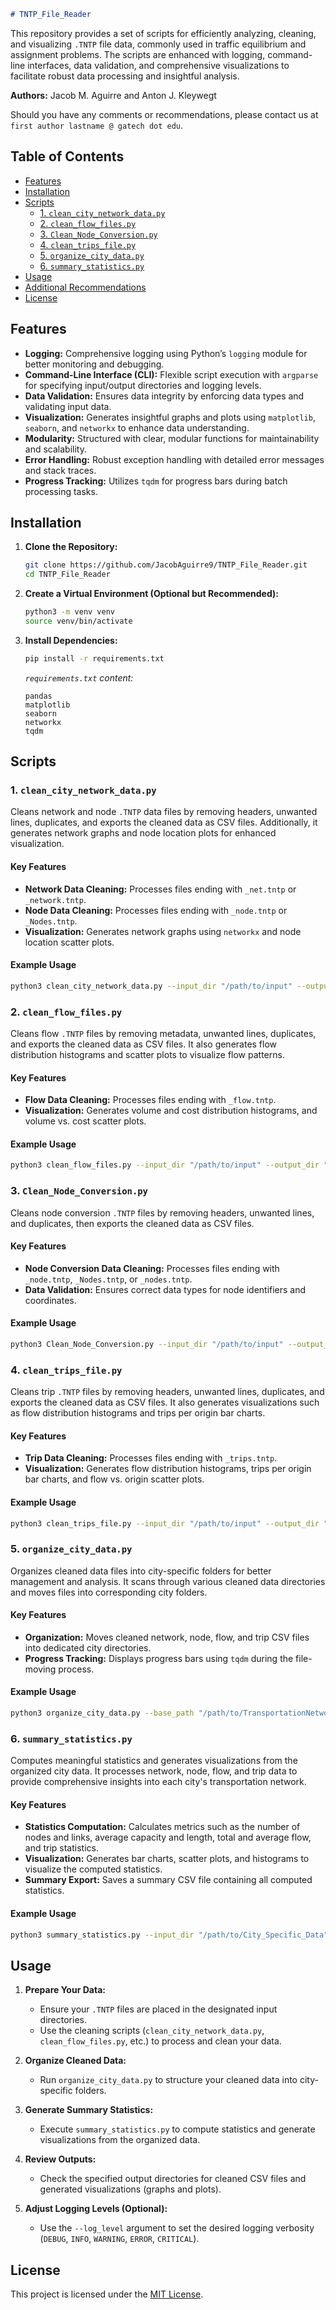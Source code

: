 ```markdown
# TNTP_File_Reader
```
This repository provides a set of scripts for efficiently analyzing, cleaning, and visualizing `.TNTP` file data, commonly used in traffic equilibrium and assignment problems. The scripts are enhanced with logging, command-line interfaces, data validation, and comprehensive visualizations to facilitate robust data processing and insightful analysis.

**Authors:** Jacob M. Aguirre and Anton J. Kleywegt

Should you have any comments or recommendations, please contact us at `first author lastname @ gatech dot edu`.


## Table of Contents

- [Features](#features)
- [Installation](#installation)
- [Scripts](#scripts)
  - [1. `clean_city_network_data.py`](#1-clean_city_network_datapy)
  - [2. `clean_flow_files.py`](#2-clean_flow_filespy)
  - [3. `Clean_Node_Conversion.py`](#3-clean_node_conversionpy)
  - [4. `clean_trips_file.py`](#4-clean_trips_filepy)
  - [5. `organize_city_data.py`](#5-organize_city_datapy)
  - [6. `summary_statistics.py`](#6-summary_statisticspy)
- [Usage](#usage)
- [Additional Recommendations](#additional-recommendations)
- [License](#license)

## Features

- **Logging:** Comprehensive logging using Python’s `logging` module for better monitoring and debugging.
- **Command-Line Interface (CLI):** Flexible script execution with `argparse` for specifying input/output directories and logging levels.
- **Data Validation:** Ensures data integrity by enforcing data types and validating input data.
- **Visualization:** Generates insightful graphs and plots using `matplotlib`, `seaborn`, and `networkx` to enhance data understanding.
- **Modularity:** Structured with clear, modular functions for maintainability and scalability.
- **Error Handling:** Robust exception handling with detailed error messages and stack traces.
- **Progress Tracking:** Utilizes `tqdm` for progress bars during batch processing tasks.

## Installation

1. **Clone the Repository:**

    ```bash
    git clone https://github.com/JacobAguirre9/TNTP_File_Reader.git
    cd TNTP_File_Reader
    ```

2. **Create a Virtual Environment (Optional but Recommended):**

    ```bash
    python3 -m venv venv
    source venv/bin/activate
    ```

3. **Install Dependencies:**

    ```bash
    pip install -r requirements.txt
    ```

    *`requirements.txt` content:*

    ```plaintext
    pandas
    matplotlib
    seaborn
    networkx
    tqdm
    ```

## Scripts

### 1. `clean_city_network_data.py`

Cleans network and node `.TNTP` data files by removing headers, unwanted lines, duplicates, and exports the cleaned data as CSV files. Additionally, it generates network graphs and node location plots for enhanced visualization.

#### Key Features

- **Network Data Cleaning:** Processes files ending with `_net.tntp` or `_network.tntp`.
- **Node Data Cleaning:** Processes files ending with `_node.tntp` or `_Nodes.tntp`.
- **Visualization:** Generates network graphs using `networkx` and node location scatter plots.

#### Example Usage

```bash
python3 clean_city_network_data.py --input_dir "/path/to/input" --output_dir "/path/to/output" --log_level INFO
```

### 2. `clean_flow_files.py`

Cleans flow `.TNTP` files by removing metadata, unwanted lines, duplicates, and exports the cleaned data as CSV files. It also generates flow distribution histograms and scatter plots to visualize flow patterns.

#### Key Features

- **Flow Data Cleaning:** Processes files ending with `_flow.tntp`.
- **Visualization:** Generates volume and cost distribution histograms, and volume vs. cost scatter plots.

#### Example Usage

```bash
python3 clean_flow_files.py --input_dir "/path/to/input" --output_dir "/path/to/output" --log_level INFO
```

### 3. `Clean_Node_Conversion.py`

Cleans node conversion `.TNTP` files by removing headers, unwanted lines, and duplicates, then exports the cleaned data as CSV files.

#### Key Features

- **Node Conversion Data Cleaning:** Processes files ending with `_node.tntp`, `_Nodes.tntp`, or `_nodes.tntp`.
- **Data Validation:** Ensures correct data types for node identifiers and coordinates.

#### Example Usage

```bash
python3 Clean_Node_Conversion.py --input_dir "/path/to/input" --output_dir "/path/to/output" --log_level INFO
```

### 4. `clean_trips_file.py`

Cleans trip `.TNTP` files by removing headers, unwanted lines, duplicates, and exports the cleaned data as CSV files. It also generates visualizations such as flow distribution histograms and trips per origin bar charts.

#### Key Features

- **Trip Data Cleaning:** Processes files ending with `_trips.tntp`.
- **Visualization:** Generates flow distribution histograms, trips per origin bar charts, and flow vs. origin scatter plots.

#### Example Usage

```bash
python3 clean_trips_file.py --input_dir "/path/to/input" --output_dir "/path/to/output" --log_level INFO
```

### 5. `organize_city_data.py`

Organizes cleaned data files into city-specific folders for better management and analysis. It scans through various cleaned data directories and moves files into corresponding city folders.

#### Key Features

- **Organization:** Moves cleaned network, node, flow, and trip CSV files into dedicated city directories.
- **Progress Tracking:** Displays progress bars using `tqdm` during the file-moving process.

#### Example Usage

```bash
python3 organize_city_data.py --base_path "/path/to/TransportationNetworks" --log_level INFO
```

### 6. `summary_statistics.py`

Computes meaningful statistics and generates visualizations from the organized city data. It processes network, node, flow, and trip data to provide comprehensive insights into each city's transportation network.

#### Key Features

- **Statistics Computation:** Calculates metrics such as the number of nodes and links, average capacity and length, total and average flow, and trip statistics.
- **Visualization:** Generates bar charts, scatter plots, and histograms to visualize the computed statistics.
- **Summary Export:** Saves a summary CSV file containing all computed statistics.

#### Example Usage

```bash
python3 summary_statistics.py --input_dir "/path/to/City_Specific_Data" --output_dir "/path/to/Statistics_Output" --log_level INFO
```

## Usage

1. **Prepare Your Data:**

    - Ensure your `.TNTP` files are placed in the designated input directories.
    - Use the cleaning scripts (`clean_city_network_data.py`, `clean_flow_files.py`, etc.) to process and clean your data.

2. **Organize Cleaned Data:**

    - Run `organize_city_data.py` to structure your cleaned data into city-specific folders.

3. **Generate Summary Statistics:**

    - Execute `summary_statistics.py` to compute statistics and generate visualizations from the organized data.

4. **Review Outputs:**

    - Check the specified output directories for cleaned CSV files and generated visualizations (graphs and plots).

5. **Adjust Logging Levels (Optional):**

    - Use the `--log_level` argument to set the desired logging verbosity (`DEBUG`, `INFO`, `WARNING`, `ERROR`, `CRITICAL`).

## License

This project is licensed under the [MIT License](LICENSE).

```
